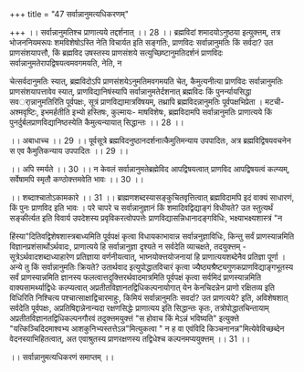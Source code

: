 +++
title = "47 सर्वान्नानुमत्यधिकरणम्"

+++
।। सर्वान्नानुमतिश्च प्राणात्यये तद्दर्शनात् ।। 28 ।। ब्रह्मविदां शमादयोऽनुष्ठया इत्युक्त्तम्, तत्र भोजननियमरूपः शमविशेषोऽस्ति नेति विचार्यत इति सङ्गतिः, प्राणविदः सर्वान्नानुमतिः किं सर्वदा? उत प्राणसंशयापत्तौ, किं ब्रह्मविद उषस्तस्य प्राणसंशये सत्युच्छिष्टानुमतिदर्शनं प्राणविदः सर्वान्नानुमतेरापद्विषयत्वमवगमयति, नेति, न

चेत्सर्वदानुमतिः स्यात्, ब्रह्मविदोऽपि प्राणसंशयेऽनुमतिमवगमयति चेत्, कैमुत्यनीत्या प्राणविदः सर्वान्नानुमतिः प्राणसंशयापत्तावेव स्यात्, प्राणविद्यानिषंस्यापि सर्वान्नानुमतेर्दशनात् ब्रह्मविदः किं पुनर्न्यायसिद्धा सवर्ान्नानुमतिरिति पूर्वपक्षः, सूत्रं प्राणविद्यामात्रविषयम्, तथ्रापि ब्रह्मविदन्नानुमतिः पूर्वपक्षभिप्रेता । मटची- अश्मवृष्टिः, इभमर्हतीति इभ्यो हस्तिषः, कुल्मायः- माषविशेषः, ब्रह्मविदामपि सर्वान्नानुमतिः प्राणात्यये किं पुनर्दुर्बलप्राणविद्यानिष्ठस्येति कैमुत्यन्यायात् सिद्धान्तः ।। 28 ।।

।। अबाधाच्च ।। 29 ।। पूर्वसूत्रे ब्रह्मविदनुष्ठानदर्शनात्कैमुतिमन्याय उपपादितः, अत्र ब्रह्मविद्विषयवचनेन स एव कैमुतिकन्याय उपपादितः ।। 29 ।।

।। अपि स्मर्यते ।। 30 ।। न केवलं सर्वान्नानुमतेब्रह्मेविद आपद्विषयत्वात् प्राणविद आपद्विषयत्वं कल्प्यम्, सर्वेषामपि स्मृतौ कण्ठोक्त्तमवेति भावः ।। 30 ।।

।। शब्दाश्चातोऽकामकारे ।। 31 ।। ब्राह्मणशब्दस्यासङ्कुचितवृत्तित्वात् ब्रह्मविदामपि इदं वाक्यं साधारणं, किं पुनः प्राणविद इति भावः । परे चापरे च सर्वान्नानुज्ञानं किं शमादिवद्विद्याङ्गं विधीयते? उत स्तुत्यर्थं सङ्कीर्त्यत इति विवार्य उपदेशस्य प्रवृविकरत्वोपपत्तेः प्राणविद्यासन्निधानादङ्गविधिः, भक्ष्याभक्ष्यशास्त्रं "न

हिंस्या"दितिवद्विशेषशास्त्रबाध्यमिति पूर्वपक्षं कृत्वा विधायकाभावान्न सर्वान्ननुज्ञाविधिः, किन्तु सर्वं प्राणस्यान्नमिति विज्ञानप्रशंसार्थोऽर्थवादः, प्राणात्यये हि सर्वान्नानुज्ञा दृश्यते न सर्वदेति व्याचक्षते, तदयुक्त्तम् - सूत्रेऽर्थवादशब्दाध्याहारेण प्रतिज्ञाया वर्णनीयत्वात्, भाष्नयोक्त्तयोजनायां हि प्राणात्ययशब्देनैव प्रतिज्ञा पूर्णा । अन्ये तु किं सर्वान्नानुमतिः क्रियते? उतार्थवाद इत्युपोद्धातविचारं कृत्वा ज्यैष्ठ्यश्रैष्ट्यगुणकप्राणविद्याङ्गभूतस्य सर्वं प्राणस्यान्नमिति ज्ञानस्य फलत्वात्तदुक्त्तिरर्थवादमात्रमिति पूर्वपक्षं कृत्वा सर्वमिदं प्राणस्यान्नमिति वाक्यसामर्थ्याद्विधेः कल्प्यत्वात् अप्रतीतविज्ञानतद्विधिकल्पनायोगात् येन केनचिदन्नेन प्राणो रक्षितव्य इति विधिरिति निश्चित्य पश्चात्साक्षाद्विचारमाहुः, किमियं सर्वान्नानुमतिः सवर्दा? उत प्राणत्यये? इति, अविशेषशात् सर्वदेति पूर्वपक्षः, अप्रतिषिद्दान्नेनान्यदा रक्षणसिद्धेः प्राणात्यय इति सिद्धान्तः कृतः, तत्रोपोद्धातचिन्तायाम् अप्रतीतविज्ञानतद्विधिकल्पनगौरवं तदुक्त्तमयुक्त्तं "स होवाच किं मेऽन्नं भविष्यति" इत्युक्त्ते "यत्किञ्चिदिदमाश्वभ्य आशकुनिभ्यस्तत्तेऽन्न"मित्युकत्वा " न ह वा एवंविदि किञ्चनानन्न"मित्येवेविच्छब्देन वेदनस्याभिहितत्वात्, अत एवाश्रुतस्य प्राणरक्षणस्य तद्विधेश्च कल्पनमप्ययुक्त्तम् ।। 31 ।।

।। सर्वान्नानुमत्यधिकरणं समाप्तम् ।।

